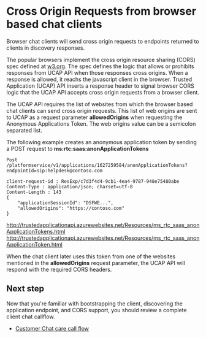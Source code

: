 # Cross Origin Requests from browser based chat clients

Browser chat clients will send cross origin requests to endpoints returned to clients in discovery responses.
 
The popular browsers implement the cross origin resource sharing (CORS) spec defined at [w3.org](http://www.w3.org/TR/cors/). The spec defines the logic that allows or prohibits responses from UCAP API when those responses cross origins. When a response is allowed, it reachs the javascript client in the browser. Trusted Application (UCAP) API inserts a response header to signal browser CORS logic that the UCAP API accepts cross origin requests from a browser client.
 
 
The UCAP API requires the list of websites from which the browser based chat clients can send cross origin requests. This list of web origins are sent to UCAP as a request parameter **allowedOrigins** when requesting the Anonymous Applications Token. The web origins value can be a semicolon separated list.
 
The following example creates an anonymous application token by sending a POST request to **ms:rtc:saas:anonApplicationTokens**
 
```http
Post /platformservice/v1/applications/1627259584/anonApplicationTokens?endpointId=sip:helpdesk@contoso.com
 
client-request-id : ResExp/c7d3f4d4-9cb1-4ea4-9787-948e75480abe
Content-Type : application/json; charset=utf-8
Content-Length : 143
{
    "applicationSessionId": "DSFWE...",
    "allowedOrigins": "https://contoso.com"
}
``` 
 
http://trustedapplicationapi.azurewebsites.net/Resources/ms_rtc_saas_anonApplicationTokens.html
http://trustedapplicationapi.azurewebsites.net/Resources/ms_rtc_saas_anonApplicationToken.html
 
 
When the chat client later uses this token from one of the websites mentioned in the **allowedOrigins** request parameter, the UCAP API will respond with the required CORS headers.
 
## Next step
Now that you're familiar with bootstrapping the client, discovering the application endpoint, and CORS support, you should review a complete client chat callflow.
- [Customer Chat care call flow](CallFlow1.md) 
 
